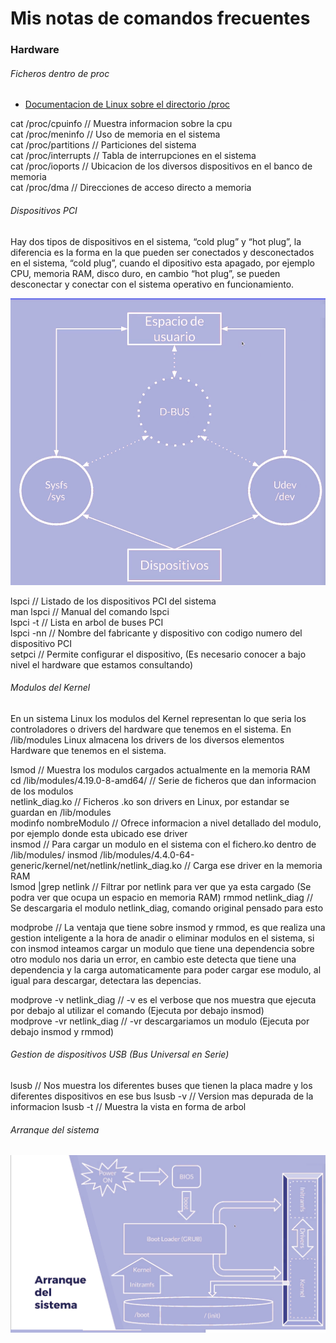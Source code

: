 # Mis notas de comandos frecuentes

### Hardware

###### Ficheros dentro de proc

*  [Documentacion de Linux sobre el directorio /proc](http://tldp.org/LDP/Linux-Filesystem-Hierarchy/html/proc.html)    

cat /proc/cpuinfo // Muestra informacion sobre la cpu  
cat /proc/meninfo // Uso de memoria en el sistema  
cat /proc/partitions // Particiones del sistema  
cat /proc/interrupts // Tabla de interrupciones en el sistema   
cat /proc/ioports // Ubicacion de los diversos dispositivos en el banco de memoria  
cat /proc/dma // Direcciones de acceso directo a memoria  

###### Dispositivos PCI

  Hay dos tipos de dispositivos en el sistema,  “cold plug” y  “hot plug”, la diferencia es la forma en la que pueden ser conectados y desconectados en el sistema, “cold plug”, cuando el dipositivo esta apagado, por ejemplo CPU, memoria RAM, disco duro, en cambio “hot plug”, se pueden desconectar y conectar con el sistema operativo en funcionamiento.  

![](https://github.com/leandrocosmetomassini/Linux/blob/master/Capetas/101/Capturas/1.png?raw=true)

lspci // Listado de los dispositivos PCI del sistema  
man lspci // Manual del comando lspci  
lspci -t // Lista en arbol de buses PCI  
lspci -nn // Nombre del fabricante y dispositivo con codigo numero del dispositivo PCI  
setpci // Permite configurar el dispositivo, (Es necesario conocer a bajo nivel el hardware que estamos consultando)  

###### Modulos del Kernel  

  En un sistema Linux los modulos del Kernel representan lo que seria los controladores o drivers del hardware que tenemos en el sistema. En /lib/modules Linux almacena los drivers de los diversos elementos Hardware que tenemos en el sistema.    
  
  lsmod // Muestra los modulos cargados actualmente en la memoria RAM  
  cd /lib/modules/4.19.0-8-amd64/ // Serie de ficheros que dan informacion de los modulos  
  netlink_diag.ko // Ficheros .ko son drivers en Linux, por estandar se guardan en /lib/modules  
  modinfo nombreModulo // Ofrece informacion a nivel detallado del modulo, por ejemplo donde esta ubicado ese driver  
  insmod // Para cargar un modulo en el sistema con el fichero.ko dentro de /lib/modules/ 
  insmod /lib/modules/4.4.0-64-generic/kernel/net/netlink/netlink_diag.ko // Carga ese driver en la memoria RAM  
  lsmod |grep netlink // Filtrar por netlink para ver que ya esta cargado (Se podra ver que ocupa un espacio en memoria RAM)   rmmod netlink_diag // Se descargaria el modulo netlink_diag, comando original pensado para esto
  
  modprobe // La ventaja que tiene sobre insmod y rmmod, es que realiza una gestion inteligente a la hora de anadir o eliminar modulos en el sistema, si con insmod inteamos cargar un modulo que tiene una dependencia sobre otro modulo nos daria un error, en cambio este detecta que tiene una dependencia y la carga automaticamente para poder cargar ese modulo, al igual para descargar, detectara las depencias.  
  
  modprove -v netlink_diag // -v es el verbose que nos muestra que ejecuta por debajo al utilizar el comando (Ejecuta por debajo insmod)  
  modprove -vr netlink_diag // -vr descargariamos un modulo (Ejecuta por debajo insmod y rmmod)  
  
  ###### Gestion de dispositivos USB  (Bus Universal en Serie)
  
  lsusb // Nos muestra los diferentes buses que tienen la placa madre y los diferentes dispositivos en ese bus
  lsusb -v // Version mas depurada de la informacion
  lsusb -t // Muestra la vista en forma de arbol
  
  ###### Arranque del sistema
  
  ![](https://github.com/leandrocosmetomassini/Linux/blob/master/Capetas/101/Capturas/2.png?raw=true)
  
  
   
  
  
  
  
  

